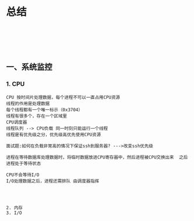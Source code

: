 # 总结


<br>
</br>
<br>
</br>


## 一、系统监控

### 1. CPU 
    CPU 按时间片处理数据，每个进程不可以一直占用CPU资源
    线程的作用是处理数据
    每个线程都有一个唯一标示（0x3704）
    线程有很多个，存在一个区域里
    CPU调度器
    线程队列 --> CPU负载 同一时刻只能运行一个线程
    线程是有优先级之分，优先级高优先使用CPU资源
    
    面试题:如何在负载非常高的情况下保证ssh到服务器? --->改变ssh优先级
    
    进程在等待数据库处理数据时，将临时数据放进CPU寄存器中，然后进程被CPU交换出来  之后进程处于等待状态
    
    CPU不会等待I/O
    I/O处理数据之后，进程还需排队 由调度器指挥
    
    
    

    2. 内存
    3. I/O



